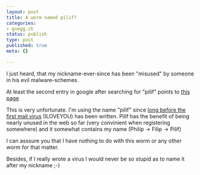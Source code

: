 ```yaml
---
layout: post
title: A worm named pilif?
categories:
- gnegg.ch
status: publish
type: post
published: true
meta: {}

---
```

<p>I just heard, that my nickname-ever-since has been "misused" by someone in his evil malware-schemes.</p>
<p>At least the second entry in google after searching for "pilif" points to <a href="http://www.iamnotageek.com/a/pilif.exe.php">this page</a></p>
<p>This is very unfortunate. I'm using the name "pilif" since <a href="http://groups-beta.google.com/group/comp.os.ms-windows.programmer.win32/browse_frm/thread/b30be1ad2e451bdf/d1ce704a9ae46142?tvc=1&q=author:pilif&_done=%2Fgroups%3Fhl%3Den%26safe%3Dimages%26q%3Dauthor:pilif%26qt_s%3DSearch+Groups%26as_drrb%3Db%26as_mind%3D12%26as_minm%3D5%26as_miny%3D1981%26as_maxd%3D6%26as_maxm%3D1%26as_maxy%3D1999%26&_doneTitle=Back+to+Search&scrollSave=&&d#d1ce704a9ae46142">long before the first mail virus</a> (ILOVEYOU) has been written. Pilif has the benefit of being nearly unused in the web so far (very convinient when registering somewhere) and it somewhat contains my name (Philip -> Filip -> Pilif)</p>
<p>I can asssure you that I have nothing to do with this worm or any other worm for that matter.</p>
<p>Besides, if I really wrote a virus I would never be so stupid as to name it after my nickname ;-)</p>
